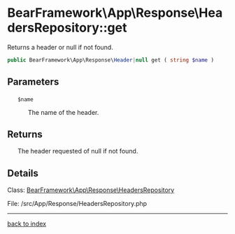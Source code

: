 # BearFramework\App\Response\HeadersRepository::get

Returns a header or null if not found.

```php
public BearFramework\App\Response\Header|null get ( string $name )
```

## Parameters

&nbsp;&nbsp;&nbsp;&nbsp;&nbsp;&nbsp;`$name`

&nbsp;&nbsp;&nbsp;&nbsp;&nbsp;&nbsp;&nbsp;&nbsp;&nbsp;&nbsp;&nbsp;&nbsp;The name of the header.

## Returns

&nbsp;&nbsp;&nbsp;&nbsp;&nbsp;&nbsp;The header requested of null if not found.

## Details

Class: [BearFramework\App\Response\HeadersRepository](bearframework.app.response.headersrepository.class.md)

File: /src/App/Response/HeadersRepository.php

---

[back to index](index.md)


